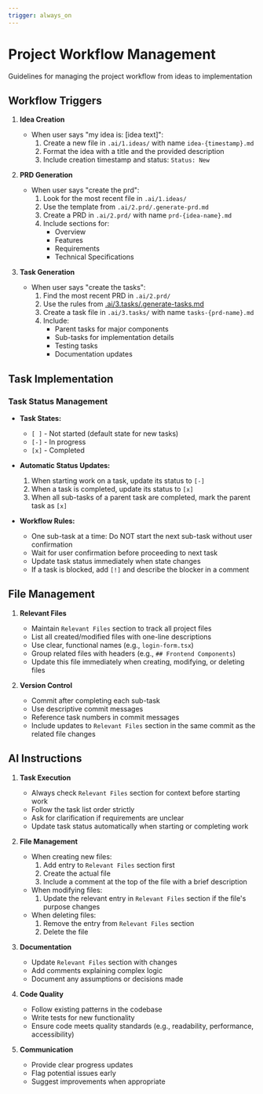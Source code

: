 ```yaml
---
trigger: always_on
---
```


# Project Workflow Management

Guidelines for managing the project workflow from ideas to implementation

## Workflow Triggers

1. **Idea Creation**
   - When user says "my idea is: [idea text]":
     1. Create a new file in `.ai/1.ideas/` with name `idea-{timestamp}.md`
     2. Format the idea with a title and the provided description
     3. Include creation timestamp and status: `Status: New`

2. **PRD Generation**
   - When user says "create the prd":
     1. Look for the most recent file in `.ai/1.ideas/`
     2. Use the template from `.ai/2.prd/.generate-prd.md`
     3. Create a PRD in `.ai/2.prd/` with name `prd-{idea-name}.md`
     4. Include sections for:
        - Overview
        - Features
        - Requirements
        - Technical Specifications

3. **Task Generation**
   - When user says "create the tasks":
     1. Find the most recent PRD in `.ai/2.prd/`
     2. Use the rules from [.ai/3.tasks/.generate-tasks.md](.ai/3.tasks/.generate-tasks.md)
     3. Create a task file in `.ai/3.tasks/` with name `tasks-{prd-name}.md`
     4. Include:
        - Parent tasks for major components
        - Sub-tasks for implementation details
        - Testing tasks
        - Documentation updates

## Task Implementation

### Task Status Management

- **Task States:**
  - `[ ]` - Not started (default state for new tasks)
  - `[-]` - In progress
  - `[x]` - Completed

- **Automatic Status Updates:**
  1. When starting work on a task, update its status to `[-]`
  2. When a task is completed, update its status to `[x]`
  3. When all sub-tasks of a parent task are completed, mark the parent task as `[x]`

- **Workflow Rules:**
  - One sub-task at a time: Do NOT start the next sub-task without user confirmation
  - Wait for user confirmation before proceeding to next task
  - Update task status immediately when state changes
  - If a task is blocked, add `[!]` and describe the blocker in a comment

## File Management

1. **Relevant Files**
   - Maintain `Relevant Files` section to track all project files
   - List all created/modified files with one-line descriptions
   - Use clear, functional names (e.g., `login-form.tsx`)
   - Group related files with headers (e.g., `## Frontend Components`)
   - Update this file immediately when creating, modifying, or deleting files

2. **Version Control**
   - Commit after completing each sub-task
   - Use descriptive commit messages
   - Reference task numbers in commit messages
   - Include updates to `Relevant Files` section in the same commit as the related file changes

## AI Instructions

1. **Task Execution**
   - Always check `Relevant Files` section for context before starting work
   - Follow the task list order strictly
   - Ask for clarification if requirements are unclear
   - Update task status automatically when starting or completing work

2. **File Management**
   - When creating new files:
     1. Add entry to `Relevant Files` section first
     2. Create the actual file
     3. Include a comment at the top of the file with a brief description
   - When modifying files:
     1. Update the relevant entry in `Relevant Files` section if the file's purpose changes
   - When deleting files:
     1. Remove the entry from `Relevant Files` section
     2. Delete the file

3. **Documentation**
   - Update `Relevant Files` section with changes
   - Add comments explaining complex logic
   - Document any assumptions or decisions made

4. **Code Quality**
   - Follow existing patterns in the codebase
   - Write tests for new functionality
   - Ensure code meets quality standards (e.g., readability, performance, accessibility)

5. **Communication**
   - Provide clear progress updates
   - Flag potential issues early
   - Suggest improvements when appropriate